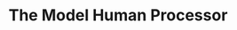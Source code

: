 ---
title: The Model Human Processor
layout: default
year: 1983
authors: [ Stuart K. Card, Allen Newell, Thomas P. Moran ]
tags: [ Theory ]
citation: Stuart K. Card, Allen Newell, and Thomas P. Moran. 1983. The Psychology of Human-Computer Interaction. L. Erlbaum Assoc. Inc., Hillsdale, NJ, USA. (Chapter 2 The Model Human Processor).
type: Book Chapter
---